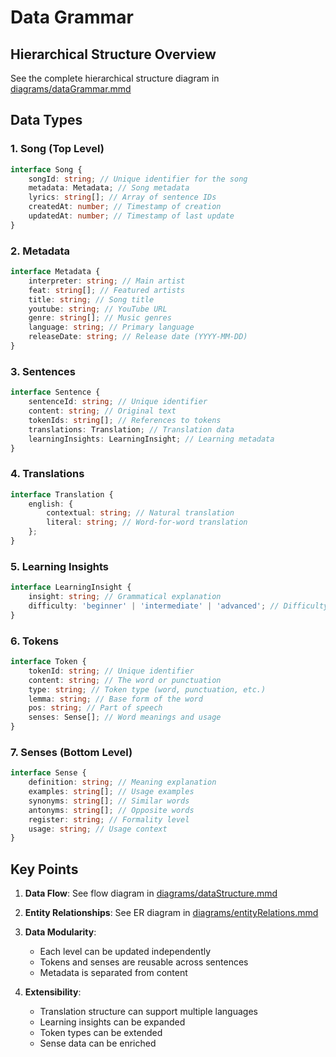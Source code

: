 # Data Grammar

## Hierarchical Structure Overview

See the complete hierarchical structure diagram in [diagrams/dataGrammar.mmd](diagrams/dataGrammar.mmd)

## Data Types

### 1. Song (Top Level)

```typescript
interface Song {
	songId: string; // Unique identifier for the song
	metadata: Metadata; // Song metadata
	lyrics: string[]; // Array of sentence IDs
	createdAt: number; // Timestamp of creation
	updatedAt: number; // Timestamp of last update
}
```

### 2. Metadata

```typescript
interface Metadata {
	interpreter: string; // Main artist
	feat: string[]; // Featured artists
	title: string; // Song title
	youtube: string; // YouTube URL
	genre: string[]; // Music genres
	language: string; // Primary language
	releaseDate: string; // Release date (YYYY-MM-DD)
}
```

### 3. Sentences

```typescript
interface Sentence {
	sentenceId: string; // Unique identifier
	content: string; // Original text
	tokenIds: string[]; // References to tokens
	translations: Translation; // Translation data
	learningInsights: LearningInsight; // Learning metadata
}
```

### 4. Translations

```typescript
interface Translation {
	english: {
		contextual: string; // Natural translation
		literal: string; // Word-for-word translation
	};
}
```

### 5. Learning Insights

```typescript
interface LearningInsight {
	insight: string; // Grammatical explanation
	difficulty: 'beginner' | 'intermediate' | 'advanced'; // Difficulty level
}
```

### 6. Tokens

```typescript
interface Token {
	tokenId: string; // Unique identifier
	content: string; // The word or punctuation
	type: string; // Token type (word, punctuation, etc.)
	lemma: string; // Base form of the word
	pos: string; // Part of speech
	senses: Sense[]; // Word meanings and usage
}
```

### 7. Senses (Bottom Level)

```typescript
interface Sense {
	definition: string; // Meaning explanation
	examples: string[]; // Usage examples
	synonyms: string[]; // Similar words
	antonyms: string[]; // Opposite words
	register: string; // Formality level
	usage: string; // Usage context
}
```

## Key Points

1. **Data Flow**: See flow diagram in [diagrams/dataStructure.mmd](diagrams/dataStructure.mmd)

2. **Entity Relationships**: See ER diagram in [diagrams/entityRelations.mmd](diagrams/entityRelations.mmd)

3. **Data Modularity**:

   - Each level can be updated independently
   - Tokens and senses are reusable across sentences
   - Metadata is separated from content

4. **Extensibility**:
   - Translation structure can support multiple languages
   - Learning insights can be expanded
   - Token types can be extended
   - Sense data can be enriched
